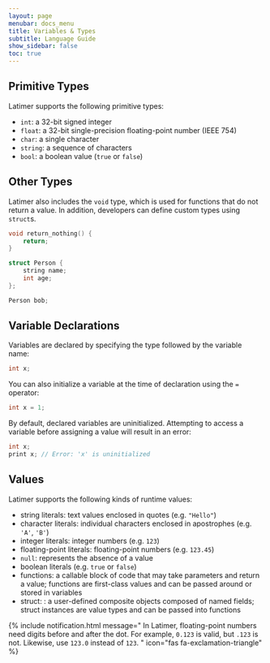 ```yaml
---
layout: page
menubar: docs_menu
title: Variables & Types
subtitle: Language Guide
show_sidebar: false
toc: true
---
```


## Primitive Types

Latimer supports the following primitive types:

- `int`: a 32-bit signed integer
- `float`: a 32-bit single-precision floating-point number (IEEE 754)
- `char`: a single character
- `string`: a sequence of characters
- `bool`: a boolean value (`true` or `false`)

## Other Types

Latimer also includes the `void` type, which is used for functions that do not return a value. In addition, developers can define custom types using `struct`s.

```cpp
void return_nothing() {
    return;
}

struct Person {
    string name;
    int age;
};

Person bob;
```

## Variable Declarations

Variables are declared by specifying the type followed by the variable name:

```cpp
int x;
```

You can also initialize a variable at the time of declaration using the `=` operator:

```cpp
int x = 1;
```

By default, declared variables are uninitialized. Attempting to access a variable before assigning a value will result in an error:

```cpp
int x;
print x; // Error: 'x' is uninitialized
```

## Values

Latimer supports the following kinds of runtime values:

- string literals: text values enclosed in quotes (e.g. `"Hello"`)
- character literals: individual characters enclosed in apostrophes (e.g. `'A'`, `'B'`)
- integer literals: integer numbers (e.g. `123`)
- floating-point literals: floating-point numbers (e.g. `123.45`)
- `null`: represents the absence of a value
- boolean literals (e.g. `true` or `false`)
- functions: a callable block of code that may take parameters and return a value; functions are first-class values and can be passed around or stored in variables
- struct: : a user-defined composite objects composed of named fields; struct instances are value types and can be passed into functions

{% include notification.html message="
In Latimer, floating-point numbers need digits before and after the dot. For example, `0.123` is valid, but `.123` is not. Likewise, use `123.0` instead of `123`.
" 
icon="fas fa-exclamation-triangle" %}

